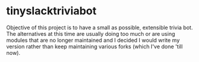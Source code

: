 # tinyslacktriviabot

Objective of this project is to have a small as possible, extensible trivia bot. The alternatives at this time are usually doing too much or are using modules that are no longer maintained and I decided I would write my version rather than keep maintaining various forks (which I've done 'till now).
